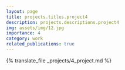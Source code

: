 ```yaml
---
layout: page
title: projects.titles.project4
description: projects.descriptions.project4
img: assets/img/12.jpg
importance: 4
category: work
related_publications: true
---
```


{% translate_file _projects/4_project.md %}
